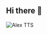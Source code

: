 ## Hi there 👋

<!--
**cindy-kivala/cindy-kivala** is a ✨ _special_ ✨ repository because its `README.md` (this file) appears on your GitHub profile.

Here are some ideas to get you started:

- 🔭 I’m currently working on ...
- 🌱 I’m currently learning ...
- 👯 I’m looking to collaborate on ...
- 🤔 I’m looking for help with ...
- 💬 Ask me about ...
- 📫 How to reach me: ...
- 😄 Pronouns: ...
- ⚡ Fun fact: ...
-->
<img src = "https://tenor.com/view/totally-spies-totally-spies-reboot-totally-spies-alex-alex-cartoon-network-gif-7806927977697169291" alt="Alex TTS">
